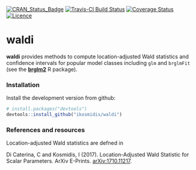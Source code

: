 [![CRAN_Status_Badge](http://www.r-pkg.org/badges/version/waldi)](https://cran.r-project.org/package=waldi)
[![Travis-CI Build Status](https://travis-ci.org/ikosmidis/waldi.svg?branch=master)](https://travis-ci.org/ikosmidis/waldi)
[![Coverage Status](https://img.shields.io/codecov/c/github/ikosmidis/waldi/master.svg)](https://codecov.io/github/ikosmidis/waldi?branch=master)
[![Licence](https://img.shields.io/badge/licence-GPL--3-blue.svg)](https://www.gnu.org/licenses/gpl-3.0.en.html)


waldi
======

**waldi** provides methods to compute location-adjusted Wald statistics and confidence intervals for popular model classes including `glm` and `brglmFit` (see the [**brglm2**](https://cran.r-project.org/package=brglm2) R package).

### Installation

Install the development version from github:

``` r
# install.packages("devtools")
devtools::install_github("ikosmidis/waldi")
```

### References and resources
Location-adjusted Wald statistics are defned in

Di Caterina, C and Kosmidis, I (2017). Location-Adjusted Wald Statistic for Scalar Parameters. ArXiv E-Prints. [arXiv:1710.11217](https://arxiv.org/abs/1710.11217).

